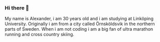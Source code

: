 ### Hi there 👋

My name is Alexander, i am 30 years old and i am studying at Linköping University. Originally i am from a city called Örnsköldsvik in the northern parts of Sweden. When i am not coding i am a big fan of ultra marathon running and cross country skiing.
